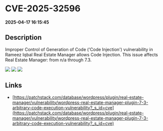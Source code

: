# CVE-2025-32596

**2025-04-17 16:15:45**

## Description
Improper Control of Generation of Code ('Code Injection') vulnerability in Rameez Iqbal Real Estate Manager allows Code Injection. This issue affects Real Estate Manager: from n/a through 7.3.

![](https://img.shields.io/static/v1?label=Score&message=7.3&color=red)
![](https://img.shields.io/static/v1?label=Severity&message=HIGH&color=red)
![](https://img.shields.io/static/v1?label=CWE&message=RCE&color=green)

## Links
- [https://patchstack.com/database/wordpress/plugin/real-estate-manager/vulnerability/wordpress-real-estate-manager-plugin-7-3-arbitrary-code-execution-vulnerability?_s_id=cve](https://patchstack.com/database/wordpress/plugin/real-estate-manager/vulnerability/wordpress-real-estate-manager-plugin-7-3-arbitrary-code-execution-vulnerability?_s_id=cve)
